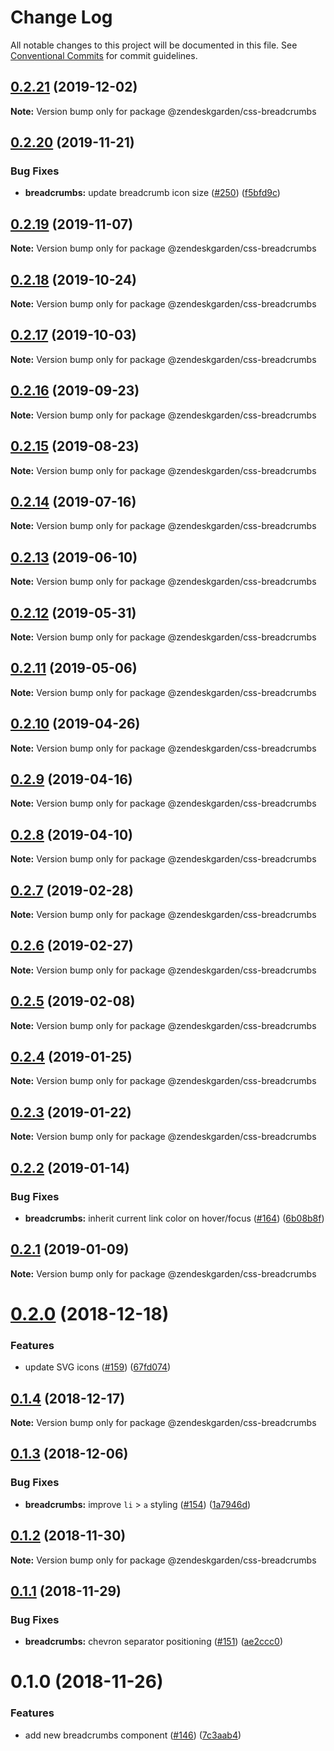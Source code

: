 # Change Log

All notable changes to this project will be documented in this file.
See [Conventional Commits](https://conventionalcommits.org) for commit guidelines.

## [0.2.21](https://github.com/zendeskgarden/css-components/compare/@zendeskgarden/css-breadcrumbs@0.2.20...@zendeskgarden/css-breadcrumbs@0.2.21) (2019-12-02)

**Note:** Version bump only for package @zendeskgarden/css-breadcrumbs





## [0.2.20](https://github.com/zendeskgarden/css-components/compare/@zendeskgarden/css-breadcrumbs@0.2.19...@zendeskgarden/css-breadcrumbs@0.2.20) (2019-11-21)


### Bug Fixes

* **breadcrumbs:** update breadcrumb icon size ([#250](https://github.com/zendeskgarden/css-components/issues/250)) ([f5bfd9c](https://github.com/zendeskgarden/css-components/commit/f5bfd9c))





## [0.2.19](https://github.com/zendeskgarden/css-components/compare/@zendeskgarden/css-breadcrumbs@0.2.18...@zendeskgarden/css-breadcrumbs@0.2.19) (2019-11-07)

**Note:** Version bump only for package @zendeskgarden/css-breadcrumbs





## [0.2.18](https://github.com/zendeskgarden/css-components/compare/@zendeskgarden/css-breadcrumbs@0.2.17...@zendeskgarden/css-breadcrumbs@0.2.18) (2019-10-24)

**Note:** Version bump only for package @zendeskgarden/css-breadcrumbs





## [0.2.17](https://github.com/zendeskgarden/css-components/compare/@zendeskgarden/css-breadcrumbs@0.2.16...@zendeskgarden/css-breadcrumbs@0.2.17) (2019-10-03)

**Note:** Version bump only for package @zendeskgarden/css-breadcrumbs





## [0.2.16](https://github.com/zendeskgarden/css-components/compare/@zendeskgarden/css-breadcrumbs@0.2.15...@zendeskgarden/css-breadcrumbs@0.2.16) (2019-09-23)

**Note:** Version bump only for package @zendeskgarden/css-breadcrumbs





## [0.2.15](https://github.com/zendeskgarden/css-components/compare/@zendeskgarden/css-breadcrumbs@0.2.14...@zendeskgarden/css-breadcrumbs@0.2.15) (2019-08-23)

**Note:** Version bump only for package @zendeskgarden/css-breadcrumbs





## [0.2.14](https://github.com/zendeskgarden/css-components/compare/@zendeskgarden/css-breadcrumbs@0.2.13...@zendeskgarden/css-breadcrumbs@0.2.14) (2019-07-16)

**Note:** Version bump only for package @zendeskgarden/css-breadcrumbs





## [0.2.13](https://github.com/zendeskgarden/css-components/compare/@zendeskgarden/css-breadcrumbs@0.2.12...@zendeskgarden/css-breadcrumbs@0.2.13) (2019-06-10)

**Note:** Version bump only for package @zendeskgarden/css-breadcrumbs





## [0.2.12](https://github.com/zendeskgarden/css-components/compare/@zendeskgarden/css-breadcrumbs@0.2.11...@zendeskgarden/css-breadcrumbs@0.2.12) (2019-05-31)

**Note:** Version bump only for package @zendeskgarden/css-breadcrumbs





## [0.2.11](https://github.com/zendeskgarden/css-components/compare/@zendeskgarden/css-breadcrumbs@0.2.10...@zendeskgarden/css-breadcrumbs@0.2.11) (2019-05-06)

**Note:** Version bump only for package @zendeskgarden/css-breadcrumbs





## [0.2.10](https://github.com/zendeskgarden/css-components/compare/@zendeskgarden/css-breadcrumbs@0.2.9...@zendeskgarden/css-breadcrumbs@0.2.10) (2019-04-26)

**Note:** Version bump only for package @zendeskgarden/css-breadcrumbs





## [0.2.9](https://github.com/zendeskgarden/css-components/compare/@zendeskgarden/css-breadcrumbs@0.2.8...@zendeskgarden/css-breadcrumbs@0.2.9) (2019-04-16)

**Note:** Version bump only for package @zendeskgarden/css-breadcrumbs





## [0.2.8](https://github.com/zendeskgarden/css-components/compare/@zendeskgarden/css-breadcrumbs@0.2.7...@zendeskgarden/css-breadcrumbs@0.2.8) (2019-04-10)

**Note:** Version bump only for package @zendeskgarden/css-breadcrumbs





## [0.2.7](https://github.com/zendeskgarden/css-components/compare/@zendeskgarden/css-breadcrumbs@0.2.6...@zendeskgarden/css-breadcrumbs@0.2.7) (2019-02-28)

**Note:** Version bump only for package @zendeskgarden/css-breadcrumbs





## [0.2.6](https://github.com/zendeskgarden/css-components/compare/@zendeskgarden/css-breadcrumbs@0.2.5...@zendeskgarden/css-breadcrumbs@0.2.6) (2019-02-27)

**Note:** Version bump only for package @zendeskgarden/css-breadcrumbs





## [0.2.5](https://github.com/zendeskgarden/css-components/compare/@zendeskgarden/css-breadcrumbs@0.2.4...@zendeskgarden/css-breadcrumbs@0.2.5) (2019-02-08)

**Note:** Version bump only for package @zendeskgarden/css-breadcrumbs





## [0.2.4](https://github.com/zendeskgarden/css-components/compare/@zendeskgarden/css-breadcrumbs@0.2.3...@zendeskgarden/css-breadcrumbs@0.2.4) (2019-01-25)

**Note:** Version bump only for package @zendeskgarden/css-breadcrumbs





## [0.2.3](https://github.com/zendeskgarden/css-components/compare/@zendeskgarden/css-breadcrumbs@0.2.2...@zendeskgarden/css-breadcrumbs@0.2.3) (2019-01-22)

**Note:** Version bump only for package @zendeskgarden/css-breadcrumbs





## [0.2.2](https://github.com/zendeskgarden/css-components/compare/@zendeskgarden/css-breadcrumbs@0.2.1...@zendeskgarden/css-breadcrumbs@0.2.2) (2019-01-14)


### Bug Fixes

* **breadcrumbs:** inherit current link color on hover/focus ([#164](https://github.com/zendeskgarden/css-components/issues/164)) ([6b08b8f](https://github.com/zendeskgarden/css-components/commit/6b08b8f))





## [0.2.1](https://github.com/zendeskgarden/css-components/compare/@zendeskgarden/css-breadcrumbs@0.2.0...@zendeskgarden/css-breadcrumbs@0.2.1) (2019-01-09)

**Note:** Version bump only for package @zendeskgarden/css-breadcrumbs





# [0.2.0](https://github.com/zendeskgarden/css-components/compare/@zendeskgarden/css-breadcrumbs@0.1.4...@zendeskgarden/css-breadcrumbs@0.2.0) (2018-12-18)


### Features

* update SVG icons ([#159](https://github.com/zendeskgarden/css-components/issues/159)) ([67fd074](https://github.com/zendeskgarden/css-components/commit/67fd074))





## [0.1.4](https://github.com/zendeskgarden/css-components/compare/@zendeskgarden/css-breadcrumbs@0.1.3...@zendeskgarden/css-breadcrumbs@0.1.4) (2018-12-17)

**Note:** Version bump only for package @zendeskgarden/css-breadcrumbs





## [0.1.3](https://github.com/zendeskgarden/css-components/compare/@zendeskgarden/css-breadcrumbs@0.1.2...@zendeskgarden/css-breadcrumbs@0.1.3) (2018-12-06)


### Bug Fixes

* **breadcrumbs:** improve `li` > `a` styling ([#154](https://github.com/zendeskgarden/css-components/issues/154)) ([1a7946d](https://github.com/zendeskgarden/css-components/commit/1a7946d))





## [0.1.2](https://github.com/zendeskgarden/css-components/compare/@zendeskgarden/css-breadcrumbs@0.1.1...@zendeskgarden/css-breadcrumbs@0.1.2) (2018-11-30)

**Note:** Version bump only for package @zendeskgarden/css-breadcrumbs





## [0.1.1](https://github.com/zendeskgarden/css-components/compare/@zendeskgarden/css-breadcrumbs@0.1.0...@zendeskgarden/css-breadcrumbs@0.1.1) (2018-11-29)


### Bug Fixes

* **breadcrumbs:** chevron separator positioning ([#151](https://github.com/zendeskgarden/css-components/issues/151)) ([ae2ccc0](https://github.com/zendeskgarden/css-components/commit/ae2ccc0))





# 0.1.0 (2018-11-26)


### Features

* add new breadcrumbs component ([#146](https://github.com/zendeskgarden/css-components/issues/146)) ([7c3aab4](https://github.com/zendeskgarden/css-components/commit/7c3aab4))
